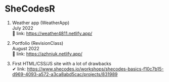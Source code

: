 # SheCodesR

1. Weather app (WeatherApp)<br />
July 2022 <br />
🔰 link: https://weather4811.netlify.app/

2. Portfolio (RevisionClass)<br />
August 2022 <br />
🔰 link: https://azhniuk.netlify.app/

3. First HTML/CSS/JS site with a lot of drawbacks<br />
✔ link: https://www.shecodes.io/workshops/shecodes-basics-f10c7b15-d969-4093-a572-a3ca8abd5cac/projects/831989
